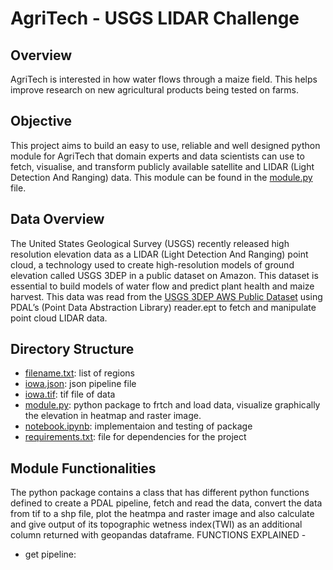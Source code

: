 # AgriTech -  USGS LIDAR Challenge

## Overview
AgriTech is interested in how water flows through a maize field. This helps improve research on new agricultural products being tested on farms.

## Objective
This project aims to build an easy to use, reliable and well designed python module for AgriTech that domain experts and data scientists can use to fetch, visualise, and transform publicly available satellite and LIDAR (Light Detection And Ranging) data. This module can be found in the [module.py](https://github.com/khaiyra/AgriTech/blob/main/module.py) file.

## Data Overview
The United States Geological Survey (USGS) recently released high resolution elevation data as a LIDAR (Light Detection And Ranging) point cloud, a technology used to create high-resolution models of ground elevation called USGS 3DEP in a public dataset on Amazon. This dataset is essential to build models of water flow and predict plant health and maize harvest.
This data was read from the [USGS 3DEP AWS Public Dataset](https://www.usgs.gov/news/usgs-3dep-lidar-point-cloud-now-available-amazon-public-dataset) using PDAL’s (Point Data Abstraction Library) reader.ept  to fetch and manipulate point cloud LIDAR data.

## Directory Structure
* [filename.txt](https://github.com/khaiyra/AgriTech/blob/main/filename.txt): list of regions
* [iowa.json](https://github.com/khaiyra/AgriTech/blob/main/iowa.json): json pipeline file
* [iowa.tif](https://github.com/khaiyra/AgriTech/blob/main/iowa.tif): tif file of data
* [module.py](https://github.com/khaiyra/AgriTech/blob/main/module.py): python package to frtch and load data, visualize graphically the elevation in heatmap and raster image.
* [notebook.ipynb](https://github.com/khaiyra/AgriTech/blob/main/notebook.ipynb): implementaion and testing of package
* [requirements.txt](https://github.com/khaiyra/AgriTech/blob/main/requirements.txt): file for dependencies for the project

## Module Functionalities
The python package contains a class that has different python functions defined to create a PDAL pipeline, fetch and read the data, convert  the data from tif to a shp file, plot the heatmpa and raster image and also calculate and give output of its topographic wetness index(TWI) as an additional column returned with geopandas dataframe.
FUNCTIONS EXPLAINED - 
* get pipeline: 